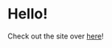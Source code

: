 # Hello!
Check out the site over [here](https://gauthumj.github.io/Coursera-frontend-course/Module-2/)! 
